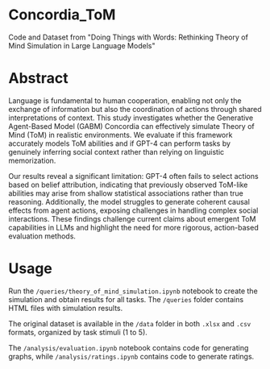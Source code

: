 # Concordia_ToM

Code and Dataset from "Doing Things with Words: Rethinking Theory of Mind Simulation in Large Language Models"

# Abstract
Language is fundamental to human cooperation, enabling not only the exchange of information but also the coordination of actions through shared interpretations of context. This study investigates whether the Generative Agent-Based Model (GABM) Concordia can effectively simulate Theory of Mind (ToM) in realistic environments. We evaluate if this framework accurately models ToM abilities and if GPT-4 can perform tasks by genuinely inferring social context rather than relying on linguistic memorization.

Our results reveal a significant limitation: GPT-4 often fails to select actions based on belief attribution, indicating that previously observed ToM-like abilities may arise from shallow statistical associations rather than true reasoning. Additionally, the model struggles to generate coherent causal effects from agent actions, exposing challenges in handling complex social interactions. These findings challenge current claims about emergent ToM capabilities in LLMs and highlight the need for more rigorous, action-based evaluation methods.

# Usage
Run the `/queries/theory_of_mind_simulation.ipynb` notebook to create the simulation and obtain results for all tasks. The `/queries` folder contains HTML files with simulation results.

The original dataset is available in the `/data` folder in both `.xlsx` and `.csv` formats, organized by task stimuli (1 to 5).

The `/analysis/evaluation.ipynb` notebook contains code for generating graphs, while `/analysis/ratings.ipynb` contains code to generate ratings.

